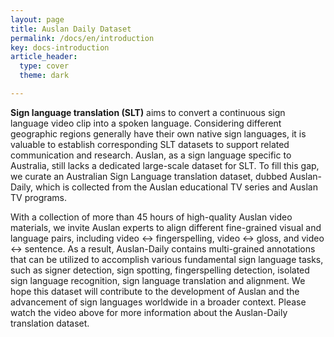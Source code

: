```yaml
---
layout: page
title: Auslan Daily Dataset
permalink: /docs/en/introduction
key: docs-introduction
article_header:
  type: cover
  theme: dark

---
```





**Sign language translation (SLT)** aims to convert a continuous sign language video clip into a spoken language. 
Considering different geographic regions generally have their own native sign languages, it is valuable to establish corresponding SLT datasets to support related communication and research. 
Auslan, as a sign language specific to Australia, still lacks a dedicated large-scale dataset for SLT.
To fill this gap, we curate an Australian Sign Language translation dataset, dubbed Auslan-Daily, which is collected from the Auslan educational TV series and Auslan TV programs. 


With a collection of more than 45 hours of high-quality Auslan video materials, we invite Auslan experts to align different fine-grained visual and language pairs, including video $\leftrightarrow$ fingerspelling, video $\leftrightarrow$ gloss, and video $\leftrightarrow$ sentence. 
As a result, Auslan-Daily contains multi-grained annotations that can be utilized to accomplish various fundamental sign language tasks, such as signer detection, sign spotting, fingerspelling detection, isolated sign language recognition, sign language translation and alignment.
We hope this dataset will contribute to the development of Auslan and the advancement of sign languages worldwide in a broader context.
Please watch the video above for more information about the Auslan-Daily translation dataset.


